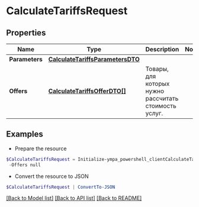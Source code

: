 # CalculateTariffsRequest
## Properties

Name | Type | Description | Notes
------------ | ------------- | ------------- | -------------
**Parameters** | [**CalculateTariffsParametersDTO**](CalculateTariffsParametersDTO.md) |  | 
**Offers** | [**CalculateTariffsOfferDTO[]**](CalculateTariffsOfferDTO.md) | Товары, для которых нужно рассчитать стоимость услуг. | 

## Examples

- Prepare the resource
```powershell
$CalculateTariffsRequest = Initialize-ympa_powershell_clientCalculateTariffsRequest  -Parameters null `
 -Offers null
```

- Convert the resource to JSON
```powershell
$CalculateTariffsRequest | ConvertTo-JSON
```

[[Back to Model list]](../README.md#documentation-for-models) [[Back to API list]](../README.md#documentation-for-api-endpoints) [[Back to README]](../README.md)

